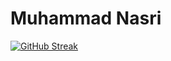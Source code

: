 # Muhammad Nasri
[![GitHub Streak](https://github-readme-streak-stats.herokuapp.com/?user=nasrie-cyber)](https://git.io/streak-stats)
